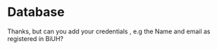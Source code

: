 # Database


Thanks, but can you add your credentials , e.g the Name and email as registered in BiUH?
